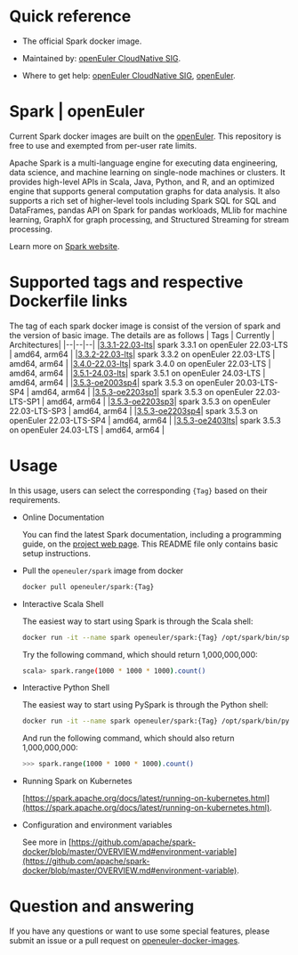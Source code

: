 # Quick reference

- The official Spark docker image.

- Maintained by: [openEuler CloudNative SIG](https://gitee.com/openeuler/cloudnative).

- Where to get help: [openEuler CloudNative SIG](https://gitee.com/openeuler/cloudnative), [openEuler](https://gitee.com/openeuler/community).

# Spark | openEuler
Current Spark docker images are built on the [openEuler](https://repo.openeuler.org/). This repository is free to use and exempted from per-user rate limits.

Apache Spark is a multi-language engine for executing data engineering, data science, and machine learning on single-node machines or clusters. It provides high-level APIs in Scala, Java, Python, and R, and an optimized engine that supports general computation graphs for data analysis. It also supports a rich set of higher-level tools including Spark SQL for SQL and DataFrames, pandas API on Spark for pandas workloads, MLlib for machine learning, GraphX for graph processing, and Structured Streaming for stream processing.

Learn more on [Spark website](https://spark.apache.org/).

# Supported tags and respective Dockerfile links
The tag of each spark docker image is consist of the version of spark and the version of basic image. The details are as follows
| Tags | Currently |  Architectures|
|--|--|--|
|[3.3.1-22.03-lts](https://gitee.com/openeuler/openeuler-docker-images/blob/master/spark/3.3.1/22.03-lts/Dockerfile)| spark 3.3.1 on openEuler 22.03-LTS | amd64, arm64 |
|[3.3.2-22.03-lts](https://gitee.com/openeuler/openeuler-docker-images/blob/master/spark/3.3.2/22.03-lts/Dockerfile)| spark 3.3.2 on openEuler 22.03-LTS | amd64, arm64 |
|[3.4.0-22.03-lts](https://gitee.com/openeuler/openeuler-docker-images/blob/master/spark/3.4.0/22.03-lts/Dockerfile)| spark 3.4.0 on openEuler 22.03-LTS | amd64, arm64 |
|[3.5.1-24.03-lts](https://gitee.com/openeuler/openeuler-docker-images/blob/master/spark/3.5.1/24.03-lts/Dockerfile)| spark 3.5.1 on openEuler 24.03-LTS | amd64, arm64 |
|[3.5.3-oe2003sp4](https://gitee.com/openeuler/openeuler-docker-images/blob/master/spark/3.5.3/20.03-lts-sp4/Dockerfile)| spark 3.5.3 on openEuler 20.03-LTS-SP4 | amd64, arm64 |
|[3.5.3-oe2203sp1](https://gitee.com/openeuler/openeuler-docker-images/blob/master/spark/3.5.3/22.03-lts-sp1/Dockerfile)| spark 3.5.3 on openEuler 22.03-LTS-SP1 | amd64, arm64 |
|[3.5.3-oe2203sp3](https://gitee.com/openeuler/openeuler-docker-images/blob/master/spark/3.5.3/22.03-lts-sp3/Dockerfile)| spark 3.5.3 on openEuler 22.03-LTS-SP3 | amd64, arm64 |
|[3.5.3-oe2203sp4](https://gitee.com/openeuler/openeuler-docker-images/blob/master/spark/3.5.3/22.03-lts-sp4/Dockerfile)| spark 3.5.3 on openEuler 22.03-LTS-SP4 | amd64, arm64 |
|[3.5.3-oe2403lts](https://gitee.com/openeuler/openeuler-docker-images/blob/master/spark/3.5.3/24.03-lts/Dockerfile)| spark 3.5.3 on openEuler 24.03-LTS | amd64, arm64 |

# Usage
In this usage, users can select the corresponding `{Tag}`  based on their requirements.

- Online Documentation

	You can find the latest Spark documentation, including a programming guide, on the [project web page](https://spark.apache.org/documentation.html). This README file only contains basic setup instructions.

- Pull the `openeuler/spark` image from docker

	```bash
	docker pull openeuler/spark:{Tag}
	```

- Interactive Scala Shell

	The easiest way to start using Spark is through the Scala shell:
	```bash
	docker run -it --name spark openeuler/spark:{Tag} /opt/spark/bin/spark-shell
	```
	Try the following command, which should return 1,000,000,000:
	
	```bash
	scala> spark.range(1000 * 1000 * 1000).count()
	```

- Interactive Python Shell

	The easiest way to start using PySpark is through the Python shell:
	```bash
	docker run -it --name spark openeuler/spark:{Tag} /opt/spark/bin/pyspark
	```
	And run the following command, which should also return 1,000,000,000:

	```bash
	>>> spark.range(1000 * 1000 * 1000).count()
	```

- Running Spark on Kubernetes

    [https://spark.apache.org/docs/latest/running-on-kubernetes.html⁠](https://spark.apache.org/docs/latest/running-on-kubernetes.html).

- Configuration and environment variables

    See more in [https://github.com/apache/spark-docker/blob/master/OVERVIEW.md#environment-variable](https://github.com/apache/spark-docker/blob/master/OVERVIEW.md#environment-variable).

# Question and answering
If you have any questions or want to use some special features, please submit an issue or a pull request on [openeuler-docker-images](https://gitee.com/openeuler/openeuler-docker-images).